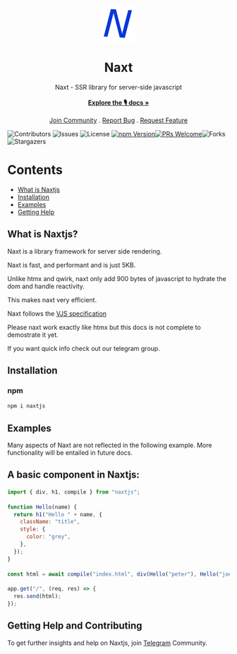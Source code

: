 <br/>
<p align="center">
  <a href="https://github.com/uiedbook/Naxtjs">
    <img src="naxt.png" alt="Logo" width="80" height="80">
  </a>

  <h1 align="center">Naxt</h1>

  <p align="center">
  Naxt - SSR library for server-side javascript 
    <br/>
    <br/>
    <a href="https://github.com/uiedbook/Naxtjs#examples"><strong>Explore the 🎙️ docs »</strong></a>
    <br/>
    <br/>
    <a href="https://t.me/UiedbookHQ">Join Community</a>
    .
    <a href="https://github.com/uiedbook/Naxtjs/issues">Report Bug</a>
    .
    <a href="https://github.com/uiedbook/Naxtjs/issues">Request Feature</a>
  </p>
</p>

![Contributors](https://img.shields.io/github/contributors/Uiedbook/Naxtjs?color=dark-green) ![Issues](https://img.shields.io/github/issues/Uiedbook/Naxtjs) ![License](https://img.shields.io/github/license/Uiedbook/Naxtjs)
[![npm Version](https://img.shields.io/npm/v/naxtjs.svg)](https://www.npmjs.com/package/Naxtjs)[![PRs Welcome](https://img.shields.io/badge/PRs-welcome-brightgreen.svg)](https://github.com/uiedbook/Naxt.js/blob/next/contributing.md)![Forks](https://img.shields.io/github/forks/uiedbook/Naxtjs?style=social) ![Stargazers](https://img.shields.io/github/stars/uiedbook/naxtjs?style=social)

# Contents

- [What is Naxtjs](#what-is-Naxtjs)
- [Installation](#installation)
- [Examples](#example)
- [Getting Help](#getting-help)

## What is Naxtjs?

Naxt is a library framework for server side rendering.

Naxt is fast, and performant and is just 5KB.

Unlike htmx and qwirk, naxt only add 900 bytes of javascript to hydrate the dom and handle reactivity.

This makes naxt very efficient.

Naxt follows the [VJS specification](https://github.com/Uiedbook/cradova/blob/main/VJS_spec)

Please naxt work exactly like htmx but this docs is not complete to demostrate it yet.

If you want quick info check out our telegram group.

## Installation

### npm

```bash
npm i naxtjs
```

## Examples

Many aspects of Naxt are not reflected in the following example. More functionality will be entailed in future docs.

## A basic component in Naxtjs:

```js
import { div, h1, compile } from "naxtjs";

function Hello(name) {
  return h1("Hello " + name, {
    className: "title",
    style: {
      color: "grey",
    },
  });
}

const html = await compile("index.html", div(Hello("peter"), Hello("joe"))); // html string

app.get("/", (req, res) => {
  res.send(html);
});
```

## Getting Help and Contributing

To get further insights and help on Naxtjs, join [Telegram](https://t.me/uiedbookHQ) Community.
